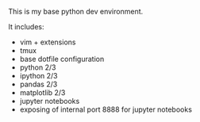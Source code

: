 This is my base python dev environment.

It includes:
- vim + extensions
- tmux
- base dotfile configuration
- python 2/3
- ipython 2/3
- pandas 2/3
- matplotlib 2/3
- jupyter notebooks
- exposing of internal port 8888 for jupyter notebooks

